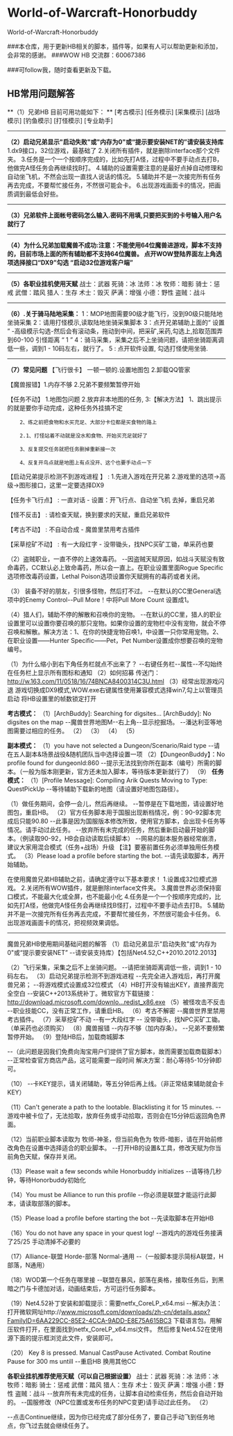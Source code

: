 # World-of-Warcraft-Honorbuddy
World-of-Warcraft-Honorbuddy

###本仓库，用于更新HB相关的脚本，插件等，如果有人可以帮助更新和添加，会非常的感谢。 
###WOW HB 交流群：60067386

###可follow我，随时查看更新及下载。


## HB常用问题解答

**（1）兄弟HB 目前可用功能如下： **
[考古模示] 
[任务模示] 
[采集模示]
[战场模示] 
[钓鱼模示] 
[打怪模示] 
[专业助手] 

---------------------------------------------------------------------------------

**（2）启动兄弟显示"启动失败"或"内存为0"或“提示要安装NET的”请安装支持库**
1.dx9接口，32位游戏，最基础了
2.关闭所有插件，就是删除interface那个文件夹。
3.任务是一个一个按顺序完成的，比如先打A怪，过程中不要手动点去打B，他做完A怪任务会再继续找B打。
4.辅助的设置需要注意的是最好点掉自动修理和自动坐飞机，不然会出现一直找人说话的情况。
5.辅助并不是一次接完所有任务再去完成，不要帮忙接任务，不然很可能会卡。
6.出现游戏画面卡的情况，把画质调到最低会好些。

---------------------------------------------------------------------------------

**（3）兄弟软件上面帐号密码怎么输入.密码不用填,只要把买到的卡号输入用户名就行了**

---------------------------------------------------------------------------------

**（4）为什么兄弟加载魔兽不成功:注意：不能使用64位魔兽进游戏，脚本不支持的，目前市场上面的所有辅助都不支持64位魔兽。 点开WOW登陆界面左上角选项选择接口“DX9”勾选 “启动32位游戏客户端”**

---------------------------------------------------------------------------------

**（5）各职业挂机使用天赋**
战士：武器
死骑：冰
法师：冰
牧师：暗影
骑士：惩戒
武僧：踏风
猎人：生存
术士：毁灭
萨满：增强
小德：野性
盗贼：战斗




---------------------------------------------------------------------------------

**（6）.关于骑马陆地采集：**
1：MOP地图需要90级才能飞行，没到90级只能陆地坐骑采集
2：请用打怪模示,读取陆地坐骑采集脚本
3：点开兄弟辅助上面的“ 设置 ” -高级模示勾选-然后会有滚动条，拖动到中间，把采矿,采药,勾选上,拾取范围弄到60-100   引怪距离 “ 1 ”
4：骑马采集，采集之后不上坐骑问题，请把坐骑距离调低一些，调到1 - 10码左右，就行了。
5 : 点开软件设置, 勾选打怪使用坐骑.

---------------------------------------------------------------------------------

**（7）常见问题**
【飞行很卡】  一顿一顿的.设置地图包 2.卸载QQ管家

【魔兽报错】1.内存不够 2.兄弟不要频繁暂停开始

【任务不动】
 	1.地图包问题 
	2.放弃非本地图的任务,
	3:【解决方法】
		1、跳出提示的就是要你手动完成，这种任务外挂搞不定

		2、练之前把食物和水买充足、大部分卡位都是买食物的路上

		2.1、打怪站着不动就是没水和食物、开始买充足就好了

		3、反复提交任务就把任务删掉重新接一次

		4、反复开鸟点就是地图上有点没开、这个也要手动点一下
		
【启动兄弟提示检测不到游戏进程 】 :  1.先进入游戏在开兄弟     2.游戏里的选项→高级→图形接口，这里一定要选择DX9

【任务卡飞行点】 : 一直对话 - 设置：开飞行点、自动坐飞机 去掉，重启兄弟

【怪不反击】  :  请检查天赋，换到要求的天赋，重启兄弟软件

【考古不动】 :  不自动合成 - 魔兽里禁用考古插件

【采草挖矿不动】 :  有一大段红字 - 没带锄头，找NPC买矿工锄，单采药也要

（2）盗贼职业，一直不停的上速效毒药。
--因盗贼天赋原因，如战斗天赋没有致命毒药，CC默认必上致命毒药，所以会一直上。在职业设置里面Rogue Specific选项修改毒药设置，Lethal Poison选项设置你天赋拥有的毒药或者关闭。

（3） 装备不好的朋友，引很多怪物，然后打不过。
--在默认的CC里General选项中的Enemy Control--Pull More！中将Pull More Count 设置成1。

（4）猎人们，辅助不停的解散和召唤你的宠物。
--在默认的CC里，猎人的职业设置里可以设置你要召唤的那只宠物。如果你设置的宠物栏中没有宠物，就会不停召唤和解散。解决方法：1、在你的快捷宠物召唤1，中设置一只你常用宠物。2、在职业设置——Hunter Specific——Pet，Pet Number设置成你想要召唤的宠物编号。

（1）为什么缩小到右下角任务栏就点不出来了？
--右键任务栏--属性--不勾始终在任务栏上显示所有图标和通知
（2）如何招募
传送门：http://w.163.com/11/0518/16/74BNCA8400314C3U.html
（3）经常出现游戏闪退
游戏切换成DX9模式,WOW.exe右键属性使用兼容模式选择win7,勾上以管理员启动
将HB设置里的帧数锁定打开

**考古模式：**
（1）[ArchBuddy]: Searching for digsites...
         [ArchBuddy]: No digsites on the map
--魔兽世界地图M--右上角--显示挖掘场。
--潘达利亚等地图需要过相应的任务。
（2）
（3） 
（4）
（5）

**副本模式：**
（1）you have not selected a Dungeon/Scenario/Raid type
--请在五人副本&场景战役&随机团队当中选择设置一项
（2）【DungeonBuddy】：No profile found for dungeonId:860
--提示无法找到你所在副本（编号）所需的脚本。（一般为版本刚更新，官方还未加入脚本，等待版本更新就行了）
（9）
**任务模式：**
（1）[Profile Message]: Compiling Arik Quests          Moving to Type: QuestPickUp
--等待辅助下载新的地图（请设置好地图包路径）。

（1）做任务期间，会停一会儿，然后再继续。
--暂停是在下载地图，请设置好地图包，重启HB。
（2）官方任务脚本用于国服出现断档情况，例：90-92脚本完成后只能90.80
--此事是因为国服版本修改所致，使用官方脚本，会出现卡任务等情况。请手动过此任务。
--放弃所有未完成的任务，然后重新启动最开始的脚本。（例读取90-92，HB会自动读取后续脚本）
--网易的副本服务器经常崩溃，建议大家用混合模式（任务+战场）升级
【注】要塞前置任务必须单独用任务模式。
（3）Please load a profile before starting the bot.
--请先读取脚本，再开始辅助。


在使用魔兽兄弟HB辅助之前，请确定遵守以下基本要求！
1.设置成32位模式游戏。
2.关闭所有WOW插件，就是删除interface文件夹。
3.魔兽世界必须保持窗口模式，不能最大化或全屏，也不能最小化
4.任务是一个一个按顺序完成的，比如先打A怪，他做完A怪任务会再继续找B怪打，过程中不要手动点去打B。
5.辅助并不是一次接完所有任务再去完成，不要帮忙接任务，不然很可能会卡任务。
6.出现游戏画面卡的情况，把视频效果调低。

------------------------------------------------------------------------------
魔兽兄弟HB使用期间基础问题的解答
（1）启动兄弟显示"启动失败"或"内存为0"或“提示要安装NET”
--请安装支持库）【包括Net4.52,C++2010.2012.2013】

（2）飞行采集，采集之后不上坐骑问题。
--请把坐骑距离调低一些，调到1 - 10码左右。
（3）启动兄弟提示检测不到游戏进程
--先完全进入游戏后，再打开魔兽兄弟；
--将游戏模式设置成32位模式
（4）HB打开没有输出KEY，直接界面完全空白
--安装C++2013系统补丁。微软官方下载链接：
http://download.microsoft.com/downlo...redist_x86.exe
（5）被怪攻击不反击
--职业技能CC，没有正常工作，请重启HB。
（6）考古不解密
--魔兽世界里禁用考古插件。
（7）采草挖矿不动
--有一大段红字 -- 没带锄头，找NPC买矿工锄。（单采药也必须购买）
（8）魔兽报错
--内存不够（加内存条）。
--兄弟不要频繁暂停开始。
（9）登陆HB后，加载商城脚本
 
--（此问题是因我们免费向淘宝用户们提供了官方脚本，故而需要加载商载脚本）
--正常检查官方商店产品，这可能需要一段时间
解决方案：耐心等待5-10分钟即可。

（10）
--卡KEY提示，请关闭辅助，等五分钟后再上线。（非正常结束辅助就会卡KEY）

（11）Can't generate a path to the lootable. Blacklisting it for 15 minutes.
--游戏中被卡位了，无法拾取，放弃任务或手动拾取，否则会在15分钟后返回角色界面。

（12）当前职业脚本读取为 牧师-神圣，但当前角色为 牧师-暗影，请在开始前修改角色在设置中选择适合的职业脚本。
--打开HB的设置&工具，修改天赋为你当前角色天赋，保存并关闭。

（13）Please wait a few seconds while Honorbuddy initializes
--请等待几秒钟，等待Honorbuddy初始化

（14）You must be Alliance to run this profile
--你必须是联盟才能运行此脚本，请读取部落的脚本。

（15）Please load a profile before starting the bot
--先读取脚本在开始HB

（16）You do not have any space in your quest log!
--游戏内的游戏任务接满了25/25 手动清掉不必要的

（17）Alliance-联盟  Horde-部落 Normal-通用 --（一般脚本提示简标A联盟，H部落，N通用）

（18）WOD第一个任务在哪里接
--联盟在暴风，部落在奥格，接取任务后，到黑暗之门与卡德加对话，动画结束后，方可运行任务脚本。

（19）Net4.52补丁安装和卸载提示：需要netfx_CoreLP_x64.msi --解决办法：打开微软网址http://www.microsoft.com/downloads/zh-cn/details.aspx?FamilyID=6AA229CC-85E2-4CCA-9ADD-E8E75A615BC3 下载语言包。用解压软件打开，在里面找到netfx_CoreLP_x64.msi文件。 然后修复Net4.52在使用源下面的提示框浏览此文件，安装即可。

（20） Key 8 is pressed. Manual CastPause Activated. Combat Routine Pause for 300 ms untill 
--重启HB 换用其他CC 

**各职业挂机推荐使用天赋（可以自己根据设置）**
战士：武器
死骑：冰
法师：冰
牧师：暗影
骑士：惩戒
武僧：踏风
猎人：生存
术士：毁灭
萨满：增强
小德：野性
盗贼：战斗
--放弃所有未完成的任务，让脚本自动检索任务，然后会自动开始的。
--国服修改（NPC位置或发布任务的NPC变更)请手动过此任务。
（2）

--点击Continue继续，因为你已经完成了部分任务了，要自己手动飞到任务地点，你飞过去就会继续任务了。
